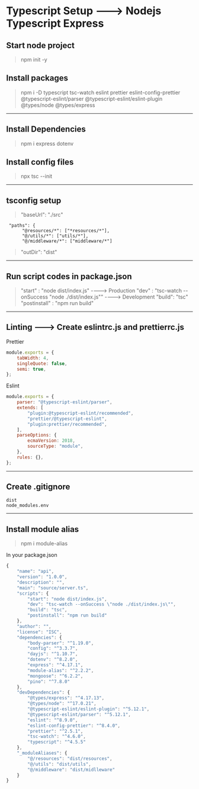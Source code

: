 # Typescript Setup ---> Nodejs Typescript Express

## Start node project

> npm init -y

## Install packages

> npm i -D typescript tsc-watch eslint prettier eslint-config-prettier @typescript-eslint/parser @typescript-eslint/eslint-plugin @types/node @types/express

---

## Install Dependencies

> npm i express dotenv

## Install config files

> npx tsc --init

---

## tsconfig setup

> "baseUrl": "./src"

```
 "paths": {
      "@resources/*": ["*resources/*"],
      "@/utils/*": ["utils/*"],
      "@/middleware/*": ["middleware/*"]
```

> "outDir": "dist"

---

## Run script codes in package.json

> "start" : "node dist/index.js" ----> Production
> "dev" : "tsc-watch --onSuccess \"node ./dist/index.js\"" ----> Development
> "build": "tsc"
> "postinstall" : "npm run build"

---

## Linting ---> Create eslintrc.js and prettierrc.js

Prettier

```javascript
module.exports = {
    tabWidth: 4,
    singleQuote: false,
    semi: true,
};
```

Eslint

```javascript
module.exports = {
    parser: "@typescript-eslint/parser",
    extends: [
        "plugin:@typescript-eslint/recommended",
        "prettier/@typescript-eslint",
        "plugin:prettier/recommended",
    ],
    parseOptions: {
        ecmaVersion: 2018,
        sourceType: "module",
    },
    rules: {},
};
```

---

## Create .gitignore

```
dist
node_modules.env
```

---

## Install module alias

> npm i module-alias

In your package.json

```javascript
{
    "name": "api",
    "version": "1.0.0",
    "description": "",
    "main": "source/server.ts",
    "scripts": {
        "start": "node dist/index.js",
        "dev": "tsc-watch --onSuccess \"node ./dist/index.js\"",
        "build": "tsc",
        "postinstall": "npm run build"
    },
    "author": "",
    "license": "ISC",
    "dependencies": {
        "body-parser": "^1.19.0",
        "config": "^3.3.7",
        "dayjs": "^1.10.7",
        "dotenv": "^8.2.0",
        "express": "^4.17.1",
        "module-alias": "^2.2.2",
        "mongoose": "^6.2.2",
        "pino": "^7.8.0"
    },
    "devDependencies": {
        "@types/express": "^4.17.13",
        "@types/node": "^17.0.21",
        "@typescript-eslint/eslint-plugin": "^5.12.1",
        "@typescript-eslint/parser": "^5.12.1",
        "eslint": "^8.9.0",
        "eslint-config-prettier": "^8.4.0",
        "prettier": "^2.5.1",
        "tsc-watch": "^4.6.0",
        "typescript": "^4.5.5"
    },
    "_moduleAliases": {
        "@/resources": "dist/resources",
        "@/utils": "dist/utils",
        "@/middleware": "dist/midlleware"
    }
}

```
